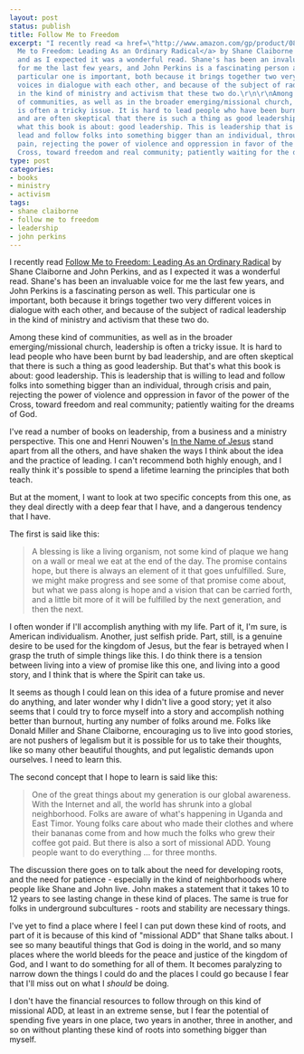 ```yaml
---
layout: post
status: publish
title: Follow Me to Freedom
excerpt: "I recently read <a href=\"http://www.amazon.com/gp/product/0830751203?ie=UTF8&amp;tag=jonathanstega-20&amp;linkCode=as2&amp;camp=1789&amp;creative=390957&amp;creativeASIN=0830751203\">Follow
  Me to Freedom: Leading As an Ordinary Radical</a> by Shane Claiborne and John Perkins,
  and as I expected it was a wonderful read. Shane's has been an invaluable voice
  for me the last few years, and John Perkins is a fascinating person as well. This
  particular one is important, both because it brings together two very different
  voices in dialogue with each other, and because of the subject of radical leadership
  in the kind of ministry and activism that these two do.\r\n\r\nAmong these kind
  of communities, as well as in the broader emerging/missional church, leadership
  is often a tricky issue. It is hard to lead people who have been burnt by bad leadership,
  and are often skeptical that there is such a thing as good leadership. But that's
  what this book is about: good leadership. This is leadership that is willing to
  lead and follow folks into something bigger than an individual, through crisis and
  pain, rejecting the power of violence and oppression in favor of the power of the
  Cross, toward freedom and real community; patiently waiting for the dreams of God."
type: post
categories:
- books
- ministry
- activism
tags:
- shane claiborne
- follow me to freedom
- leadership
- john perkins
---
```

I recently read <a href="http://www.amazon.com/gp/product/0830751203?ie=UTF8&amp;tag=jonathanstega-20&amp;linkCode=as2&amp;camp=1789&amp;creative=390957&amp;creativeASIN=0830751203">Follow Me to Freedom: Leading As an Ordinary Radical</a> by Shane Claiborne and John Perkins, and as I expected it was a wonderful read. Shane's has been an invaluable voice for me the last few years, and John Perkins is a fascinating person as well. This particular one is important, both because it brings together two very different voices in dialogue with each other, and because of the subject of radical leadership in the kind of ministry and activism that these two do.

Among these kind of communities, as well as in the broader emerging/missional church, leadership is often a tricky issue. It is hard to lead people who have been burnt by bad leadership, and are often skeptical that there is such a thing as good leadership. But that's what this book is about: good leadership. This is leadership that is willing to lead and follow folks into something bigger than an individual, through crisis and pain, rejecting the power of violence and oppression in favor of the power of the Cross, toward freedom and real community; patiently waiting for the dreams of God.

I've read a number of books on leadership, from a business and a ministry perspective. This one and Henri Nouwen's <a href="http://www.amazon.com/gp/product/0824512596?ie=UTF8&amp;tag=jonathanstega-20&amp;linkCode=as2&amp;camp=1789&amp;creative=390957&amp;creativeASIN=0824512596">In the Name of Jesus</a> stand apart from all the others, and have shaken the ways I think about the idea and the practice of leading. I can't recommend both highly enough, and I really think it's possible to spend a lifetime learning the principles that both teach.

But at the moment, I want to look at two specific concepts from this one, as they deal directly with a deep fear that I have, and a dangerous tendency that I have.

The first is said like this:

<blockquote><p>A blessing is like a living organism, not some kind of plaque we hang on a wall or meal we eat at the end of the day. The promise contains hope, but there is always an element of it that goes unfulfilled. Sure, we might make progress and see some of that promise come about, but what we pass along is hope and a vision that can be carried forth, and a little bit more of it will be fulfilled by the next generation, and then the next.</p></blockquote>

I often wonder if I'll accomplish anything with my life. Part of it, I'm sure, is American individualism. Another, just selfish pride. Part, still, is a genuine desire to be used for the kingdom of Jesus, but the fear is betrayed when I grasp the truth of simple things like this. I do think there is a tension between living into a view of promise like this one, and living into a good story, and I think that is where the Spirit can take us.

It seems as though I could lean on this idea of a future promise and never do anything, and later wonder why I didn't live a good story; yet it also seems that I could try to force myself into a story and accomplish nothing better than burnout, hurting any number of folks around me. Folks like Donald Miller and Shane Claiborne, encouraging us to live into good stories, are not pushers of legalism but it is possible for us to take their thoughts, like so many other beautiful thoughts, and put legalistic demands upon ourselves. I need to learn this.

The second concept that I hope to learn is said like this:

<blockquote><p>One of the great things about my generation is our global awareness. With the Internet and all, the world has shrunk into a global neighborhood. Folks are aware of what's happening in Uganda and East Timor. Young folks care about who made their clothes and where their bananas come from and how much the folks who grew their coffee got paid. But there is also a sort of missional ADD. Young people want to do everything ... for three months.</p></blockquote>

The discussion there goes on to talk about the need for developing roots, and the need for patience - especially in the kind of neighborhoods where people like Shane and John live. John makes a statement that it takes 10 to 12 years to see lasting change in these kind of places. The same is true for folks in underground subcultures - roots and stability are necessary things.

I've yet to find a place where I feel I can put down these kind of roots, and part of it is because of this kind of "missional ADD" that Shane talks about. I see so many beautiful things that God is doing in the world, and so many places where the world bleeds for the peace and justice of the kingdom of God, and I want to do something for all of them. It becomes paralyzing to narrow down the things I could do and the places I could go because I fear that I'll miss out on what I <em>should</em> be doing.

I don't have the financial resources to follow through on this kind of missional ADD, at least in an extreme sense, but I fear the potential of spending five years in one place, two years in another, three in another, and so on without planting these kind of roots into something bigger than myself.
